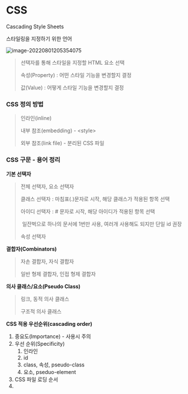 # CSS

Cascading Style Sheets

스타일링을 지정하기 위한 언어

![image-20220801205354075](C:\Users\user\AppData\Roaming\Typora\typora-user-images\image-20220801205354075.png)

> 선택자를 통해 스타일을 지정할 HTML 요소 선택
>
> 속성(Property) : 어떤 스타일 기능을 변경할지 결정
>
> 값(Value) : 어떻게 스타일 기능을 변경할지 결정

### CSS 정의 방법

> 인라인(inline)
>
> 내부 참조(embedding) - \<style>
>
> 외부 참조(link file) - 분리된 CSS 파일

### CSS 구문 - 용어 정리

**기본 선택자**

> 전체 선택자, 요소 선택자
>
> 클래스 선택자 : 마침표(.)문자로 시작, 해당 클래스가 적용된 항목 선택
>
> 아이디 선택자 : # 문자로 시작, 해당 아이디가 적용된 항목 선택
>
> ​							일잔벅으로 하나의 문서에 1번만 사용, 여러개 사용해도 되지만 단일 id 권장
>
> 속성 선택자

**결합자(Combinators)**

> 자손 결합자, 자식 결합자
>
> 일반 형제 결합자, 인접 형제 결합자

**의사 클래스/요소(Pseudo Class)**

> 링크, 동적 의사 클래스
>
> 구조적 의사 클래스

**CSS 적용 우선순위(cascading order)**

1. 중요도(Importance) - 사용시 주의
2. 우선 순위(Specificity)
   1. 인라인
   2. id
   3. class, 속성, pseudo-class
   4. 요소, pseduo-element
3. CSS 파일 로딩 순서
4. 